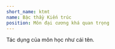 ```yaml
---
short_name: ktmt
name: Bậc thầy Kiến trúc
position: Môn đại cương khá quan trọng
---
```

Tác dụng của môn học như cái tên.